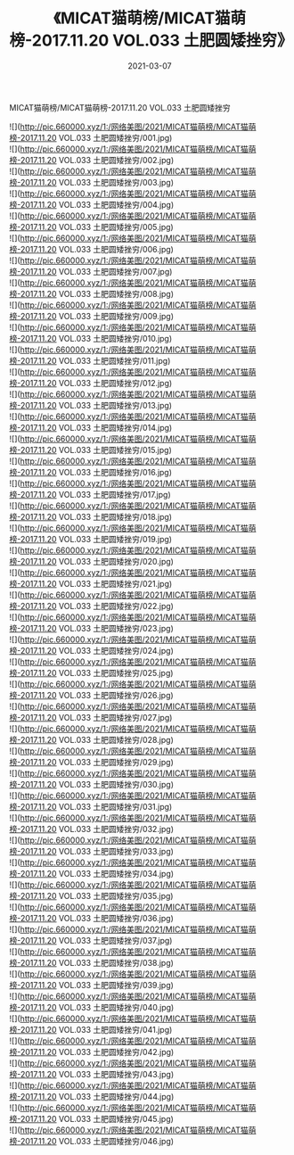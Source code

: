 ﻿---
layout: post
title:  《MICAT猫萌榜/MICAT猫萌榜-2017.11.20 VOL.033 土肥圆矮挫穷》
date:   2021-03-07
img: http://pic.660000.xyz/1:/网络美图/2021/MICAT猫萌榜/MICAT猫萌榜-2017.11.20 VOL.033 土肥圆矮挫穷/000.jpg
categories: [美女, 清纯, 唯美]
---

MICAT猫萌榜/MICAT猫萌榜-2017.11.20 VOL.033 土肥圆矮挫穷

 ![](http://pic.660000.xyz/1:/网络美图/2021/MICAT猫萌榜/MICAT猫萌榜-2017.11.20 VOL.033 土肥圆矮挫穷/001.jpg) <br>![](http://pic.660000.xyz/1:/网络美图/2021/MICAT猫萌榜/MICAT猫萌榜-2017.11.20 VOL.033 土肥圆矮挫穷/002.jpg) <br>![](http://pic.660000.xyz/1:/网络美图/2021/MICAT猫萌榜/MICAT猫萌榜-2017.11.20 VOL.033 土肥圆矮挫穷/003.jpg) <br>![](http://pic.660000.xyz/1:/网络美图/2021/MICAT猫萌榜/MICAT猫萌榜-2017.11.20 VOL.033 土肥圆矮挫穷/004.jpg) <br>![](http://pic.660000.xyz/1:/网络美图/2021/MICAT猫萌榜/MICAT猫萌榜-2017.11.20 VOL.033 土肥圆矮挫穷/005.jpg) <br>![](http://pic.660000.xyz/1:/网络美图/2021/MICAT猫萌榜/MICAT猫萌榜-2017.11.20 VOL.033 土肥圆矮挫穷/006.jpg) <br>![](http://pic.660000.xyz/1:/网络美图/2021/MICAT猫萌榜/MICAT猫萌榜-2017.11.20 VOL.033 土肥圆矮挫穷/007.jpg) <br>![](http://pic.660000.xyz/1:/网络美图/2021/MICAT猫萌榜/MICAT猫萌榜-2017.11.20 VOL.033 土肥圆矮挫穷/008.jpg) <br>![](http://pic.660000.xyz/1:/网络美图/2021/MICAT猫萌榜/MICAT猫萌榜-2017.11.20 VOL.033 土肥圆矮挫穷/009.jpg) <br>![](http://pic.660000.xyz/1:/网络美图/2021/MICAT猫萌榜/MICAT猫萌榜-2017.11.20 VOL.033 土肥圆矮挫穷/010.jpg) <br>![](http://pic.660000.xyz/1:/网络美图/2021/MICAT猫萌榜/MICAT猫萌榜-2017.11.20 VOL.033 土肥圆矮挫穷/011.jpg) <br>![](http://pic.660000.xyz/1:/网络美图/2021/MICAT猫萌榜/MICAT猫萌榜-2017.11.20 VOL.033 土肥圆矮挫穷/012.jpg) <br>![](http://pic.660000.xyz/1:/网络美图/2021/MICAT猫萌榜/MICAT猫萌榜-2017.11.20 VOL.033 土肥圆矮挫穷/013.jpg) <br>![](http://pic.660000.xyz/1:/网络美图/2021/MICAT猫萌榜/MICAT猫萌榜-2017.11.20 VOL.033 土肥圆矮挫穷/014.jpg) <br>![](http://pic.660000.xyz/1:/网络美图/2021/MICAT猫萌榜/MICAT猫萌榜-2017.11.20 VOL.033 土肥圆矮挫穷/015.jpg) <br>![](http://pic.660000.xyz/1:/网络美图/2021/MICAT猫萌榜/MICAT猫萌榜-2017.11.20 VOL.033 土肥圆矮挫穷/016.jpg) <br>![](http://pic.660000.xyz/1:/网络美图/2021/MICAT猫萌榜/MICAT猫萌榜-2017.11.20 VOL.033 土肥圆矮挫穷/017.jpg) <br>![](http://pic.660000.xyz/1:/网络美图/2021/MICAT猫萌榜/MICAT猫萌榜-2017.11.20 VOL.033 土肥圆矮挫穷/018.jpg) <br>![](http://pic.660000.xyz/1:/网络美图/2021/MICAT猫萌榜/MICAT猫萌榜-2017.11.20 VOL.033 土肥圆矮挫穷/019.jpg) <br>![](http://pic.660000.xyz/1:/网络美图/2021/MICAT猫萌榜/MICAT猫萌榜-2017.11.20 VOL.033 土肥圆矮挫穷/020.jpg) <br>![](http://pic.660000.xyz/1:/网络美图/2021/MICAT猫萌榜/MICAT猫萌榜-2017.11.20 VOL.033 土肥圆矮挫穷/021.jpg) <br>![](http://pic.660000.xyz/1:/网络美图/2021/MICAT猫萌榜/MICAT猫萌榜-2017.11.20 VOL.033 土肥圆矮挫穷/022.jpg) <br>![](http://pic.660000.xyz/1:/网络美图/2021/MICAT猫萌榜/MICAT猫萌榜-2017.11.20 VOL.033 土肥圆矮挫穷/023.jpg) <br>![](http://pic.660000.xyz/1:/网络美图/2021/MICAT猫萌榜/MICAT猫萌榜-2017.11.20 VOL.033 土肥圆矮挫穷/024.jpg) <br>![](http://pic.660000.xyz/1:/网络美图/2021/MICAT猫萌榜/MICAT猫萌榜-2017.11.20 VOL.033 土肥圆矮挫穷/025.jpg) <br>![](http://pic.660000.xyz/1:/网络美图/2021/MICAT猫萌榜/MICAT猫萌榜-2017.11.20 VOL.033 土肥圆矮挫穷/026.jpg) <br>![](http://pic.660000.xyz/1:/网络美图/2021/MICAT猫萌榜/MICAT猫萌榜-2017.11.20 VOL.033 土肥圆矮挫穷/027.jpg) <br>![](http://pic.660000.xyz/1:/网络美图/2021/MICAT猫萌榜/MICAT猫萌榜-2017.11.20 VOL.033 土肥圆矮挫穷/028.jpg) <br>![](http://pic.660000.xyz/1:/网络美图/2021/MICAT猫萌榜/MICAT猫萌榜-2017.11.20 VOL.033 土肥圆矮挫穷/029.jpg) <br>![](http://pic.660000.xyz/1:/网络美图/2021/MICAT猫萌榜/MICAT猫萌榜-2017.11.20 VOL.033 土肥圆矮挫穷/030.jpg) <br>![](http://pic.660000.xyz/1:/网络美图/2021/MICAT猫萌榜/MICAT猫萌榜-2017.11.20 VOL.033 土肥圆矮挫穷/031.jpg) <br>![](http://pic.660000.xyz/1:/网络美图/2021/MICAT猫萌榜/MICAT猫萌榜-2017.11.20 VOL.033 土肥圆矮挫穷/032.jpg) <br>![](http://pic.660000.xyz/1:/网络美图/2021/MICAT猫萌榜/MICAT猫萌榜-2017.11.20 VOL.033 土肥圆矮挫穷/033.jpg) <br>![](http://pic.660000.xyz/1:/网络美图/2021/MICAT猫萌榜/MICAT猫萌榜-2017.11.20 VOL.033 土肥圆矮挫穷/034.jpg) <br>![](http://pic.660000.xyz/1:/网络美图/2021/MICAT猫萌榜/MICAT猫萌榜-2017.11.20 VOL.033 土肥圆矮挫穷/035.jpg) <br>![](http://pic.660000.xyz/1:/网络美图/2021/MICAT猫萌榜/MICAT猫萌榜-2017.11.20 VOL.033 土肥圆矮挫穷/036.jpg) <br>![](http://pic.660000.xyz/1:/网络美图/2021/MICAT猫萌榜/MICAT猫萌榜-2017.11.20 VOL.033 土肥圆矮挫穷/037.jpg) <br>![](http://pic.660000.xyz/1:/网络美图/2021/MICAT猫萌榜/MICAT猫萌榜-2017.11.20 VOL.033 土肥圆矮挫穷/038.jpg) <br>![](http://pic.660000.xyz/1:/网络美图/2021/MICAT猫萌榜/MICAT猫萌榜-2017.11.20 VOL.033 土肥圆矮挫穷/039.jpg) <br>![](http://pic.660000.xyz/1:/网络美图/2021/MICAT猫萌榜/MICAT猫萌榜-2017.11.20 VOL.033 土肥圆矮挫穷/040.jpg) <br>![](http://pic.660000.xyz/1:/网络美图/2021/MICAT猫萌榜/MICAT猫萌榜-2017.11.20 VOL.033 土肥圆矮挫穷/041.jpg) <br>![](http://pic.660000.xyz/1:/网络美图/2021/MICAT猫萌榜/MICAT猫萌榜-2017.11.20 VOL.033 土肥圆矮挫穷/042.jpg) <br>![](http://pic.660000.xyz/1:/网络美图/2021/MICAT猫萌榜/MICAT猫萌榜-2017.11.20 VOL.033 土肥圆矮挫穷/043.jpg) <br>![](http://pic.660000.xyz/1:/网络美图/2021/MICAT猫萌榜/MICAT猫萌榜-2017.11.20 VOL.033 土肥圆矮挫穷/044.jpg) <br>![](http://pic.660000.xyz/1:/网络美图/2021/MICAT猫萌榜/MICAT猫萌榜-2017.11.20 VOL.033 土肥圆矮挫穷/045.jpg) <br>![](http://pic.660000.xyz/1:/网络美图/2021/MICAT猫萌榜/MICAT猫萌榜-2017.11.20 VOL.033 土肥圆矮挫穷/046.jpg) <br>